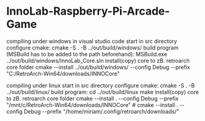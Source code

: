# InnoLab-Raspberry-Pi-Arcade-Game

compiling under windows in visual studio code
    start in src directory
    configure cmake:
        cmake -S . -B ../out/build/windows/
    build program (MSBuild has to be added to the path beforehand):
        MSBuild.exe ../out/build/windows/InnoLab_Core.sln
    install(copy) core to zB. retroarch core folder
        cmake --install ../out/build/windows/ --config Debug --prefix "C:/RetroArch-Win64/downloads/INNOCore"

compiling under linux
    start in src directory
    configure cmake:
        cmake -S . -B ../out/build/linux/
    build program:
        cd ../out/build/linux
        make
    install(copy) core to zB. retroarch core folder
        cmake --install . --config Debug --prefix "/mnt/c/RetroArch-Win64/downloads/INNOCore"
        # cmake --install . --config Debug --prefix "/home/miriam/.config/retroarch/downloads/"

